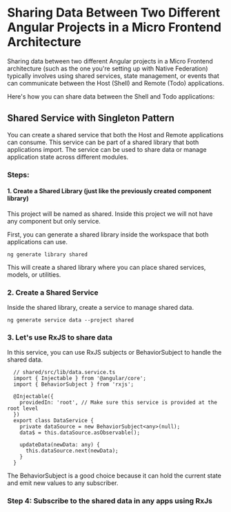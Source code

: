 # Sharing Data Between Two Different Angular Projects in a Micro Frontend Architecture

Sharing data between two different Angular projects in a Micro Frontend architecture (such as the one you're setting up with Native Federation) typically involves using shared services, state management, or events that can communicate between the Host (Shell) and Remote (Todo) applications.

Here's how you can share data between the Shell and Todo applications:

##  Shared Service with Singleton Pattern

You can create a shared service that both the Host and Remote applications can consume. This service can be part of a shared library that both applications import. The service can be used to share data or manage application state across different modules.

### Steps:

#### 1. Create a Shared Library (just like the previously created component library)

This project will be named as shared. Inside this project we will not have any component but only service.



First, you can generate a shared library inside the workspace that both applications can use.

```
ng generate library shared
```

This will create a shared library where you can place shared services, models, or utilities.

### 2. Create a Shared Service
Inside the shared library, create a service to manage shared data.

```
ng generate service data --project shared
```

### 3. Let's use RxJS to share data
In this service, you can use RxJS subjects or BehaviorSubject to handle the shared data.

```
  // shared/src/lib/data.service.ts
  import { Injectable } from '@angular/core';
  import { BehaviorSubject } from 'rxjs';

  @Injectable({
    providedIn: 'root', // Make sure this service is provided at the root level
  })
  export class DataService {
    private dataSource = new BehaviorSubject<any>(null);
    data$ = this.dataSource.asObservable();

    updateData(newData: any) {
      this.dataSource.next(newData);
    }
  }
  ```
The BehaviorSubject is a good choice because it can hold the current state and emit new values to any subscriber.

### Step 4: Subscribe to the shared data in any apps using RxJs

